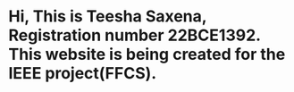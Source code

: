 # Hi, This is Teesha Saxena, Registration number 22BCE1392. This website is being created for the IEEE project(FFCS).
